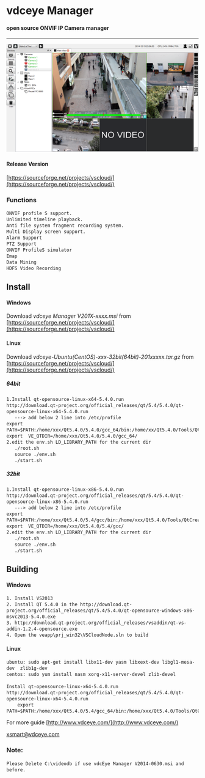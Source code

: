 # vdceye Manager #
#### open source ONVIF IP Camera manager ####

----------
![](https://github.com/xsmart/ve-img/raw/master/snapshot/20141203.png)

#### Release Version ####
[https://sourceforge.net/projects/vscloud/](https://sourceforge.net/projects/vscloud/)

### Functions ###
	ONVIF profile S support.
    Unlimited timeline playback.
	Anti file system fragment recording system.
	Multi Display screen support.
	Alarm Support
	PTZ Support
	ONVIF ProfileS simulator
	Emap
	Data Mining
	HDFS Video Recording

## Install ##
#### Windows ####
Download *vdceye Manager V201X-xxxx.msi*  from 
[https://sourceforge.net/projects/vscloud/](https://sourceforge.net/projects/vscloud/) 
#### Linux ####
Download *vdceye-Ubuntu(CentOS)-xxx-32bit(64bit)-201xxxxx.tar.gz*  from 
[https://sourceforge.net/projects/vscloud/](https://sourceforge.net/projects/vscloud/)
##### 64bit #####
	1.Install qt-opensource-linux-x64-5.4.0.run 
	http://download.qt-project.org/official_releases/qt/5.4/5.4.0/qt-opensource-linux-x64-5.4.0.run   
	   ---> add below 2 line into /etc/profile
	export  PATH=$PATH:/home/xxx/Qt5.4.0/5.4.0/gcc_64/bin:/home/xx/Qt5.4.0/Tools/QtCreator/bin/
	export  VE_QTDIR=/home/xxx/Qt5.4.0/5.4.0/gcc_64/	 
	2.edit the env.sh LD_LIBRARY_PATH for the current dir
	   ./root.sh
	   source ./env.sh
	   ./start.sh
		
##### 32bit #####
	1.Install qt-opensource-linux-x86-5.4.0.run 
	http://download.qt-project.org/official_releases/qt/5.4/5.4.0/qt-opensource-linux-x86-5.4.0.run   
	   ---> add below 2 line into /etc/profile
	export  PATH=$PATH:/home/xxx/Qt5.4.0/5.4/gcc/bin:/home/xxx/Qt5.4.0/Tools/QtCreator/bin/
	export  VE_QTDIR=/home/xxx/Qt5.4.0/5.4/gcc/	 
	2.edit the env.sh LD_LIBRARY_PATH for the current dir
	   ./root.sh
	   source ./env.sh
	   ./start.sh
	
## Building ##
#### Windows ####
	1. Install VS2013
	2. Install QT 5.4.0 in the http://download.qt-project.org/official_releases/qt/5.4/5.4.0/qt-opensource-windows-x86-msvc2013-5.4.0.exe
	3. http://download.qt-project.org/official_releases/vsaddin/qt-vs-addin-1.2.4-opensource.exe
	4. Open the veapp\prj_win32\VSCloudNode.sln to build

#### Linux ####
	ubuntu: sudo apt-get install libx11-dev yasm libxext-dev libgl1-mesa-dev  zlib1g-dev
	centos: sudo yum install nasm xorg-x11-server-devel zlib-devel
	
	Install qt-opensource-linux-x64-5.4.0.run
	http://download.qt-project.org/official_releases/qt/5.4/5.4.0/qt-opensource-linux-x64-5.4.0.run
		export  PATH=$PATH:/home/xxx/Qt5.4.0/5.4/gcc_64/bin:/home/xxx/Qt5.4.0/Tools/QtCreator/bin/

For more guide
[http://www.vdceye.com/](http://www.vdceye.com/)

[xsmart@vdceye.com](xsmart@vdceye.com)

### Note: ###
	Please Delete C:\videodb if use vdcEye Manager V2014-0630.msi and before.
		


		

